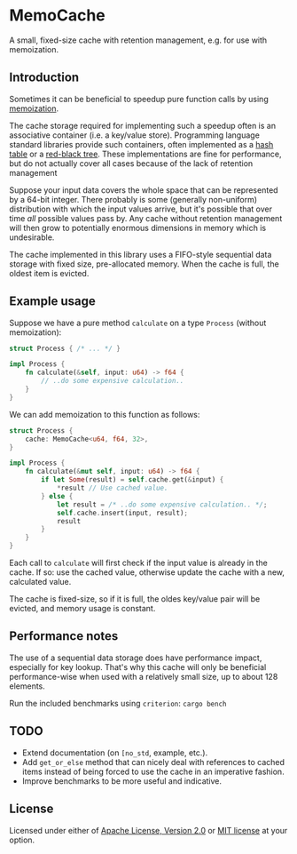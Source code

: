 # MemoCache

A small, fixed-size cache with retention management, e.g. for use with memoization.

## Introduction

Sometimes it can be beneficial to speedup pure function calls by using [memoization](https://en.wikipedia.org/wiki/Memoization).

The cache storage required for implementing such a speedup often is an associative container (i.e. a key/value store).
Programming language standard libraries provide such containers, often implemented as a [hash table](https://en.wikipedia.org/wiki/Hash_table) or a [red-black tree](https://en.wikipedia.org/wiki/Red%E2%80%93black_tree).
These implementations are fine for performance, but do not actually cover all cases because of the lack of retention management

Suppose your input data covers the whole space that can be represented by a 64-bit integer.
There probably is some (generally non-uniform) distribution with which the input values arrive, but it's possible that over time *all* possible values pass by.
Any cache without retention management will then grow to potentially enormous dimensions in memory which is undesirable.

The cache implemented in this library uses a FIFO-style sequential data storage with fixed size, pre-allocated memory.
When the cache is full, the oldest item is evicted.

## Example usage

Suppose we have a pure method `calculate` on a type `Process` (without memoization):

```rs
struct Process { /* ... */ }

impl Process {
    fn calculate(&self, input: u64) -> f64 {
        // ..do some expensive calculation..
    }
}
```

We can add memoization to this function as follows:

```rs
struct Process {
    cache: MemoCache<u64, f64, 32>,
}

impl Process {
    fn calculate(&mut self, input: u64) -> f64 {
        if let Some(result) = self.cache.get(&input) {
            *result // Use cached value.
        } else {
            let result = /* ..do some expensive calculation.. */;
            self.cache.insert(input, result);
            result
        }
    }
}
```

Each call to `calculate` will first check if the input value is already in the cache.
If so: use the cached value, otherwise update the cache with a new, calculated value.

The cache is fixed-size, so if it is full, the oldes key/value pair will be evicted, and memory usage is constant.

## Performance notes

The use of a sequential data storage does have performance impact, especially for key lookup.
That's why this cache will only be beneficial performance-wise when used with a relatively small size, up to about 128 elements.

Run the included benchmarks using `criterion`: `cargo bench`

## TODO

- Extend documentation (on `[no_std`, example, etc.).
- Add `get_or_else` method that can nicely deal with references to cached items instead of being forced to use the cache in an imperative fashion.
- Improve benchmarks to be more useful and indicative.

## License

Licensed under either of [Apache License, Version 2.0](LICENSE-APACHE) or [MIT license](LICENSE-MIT) at your option.
